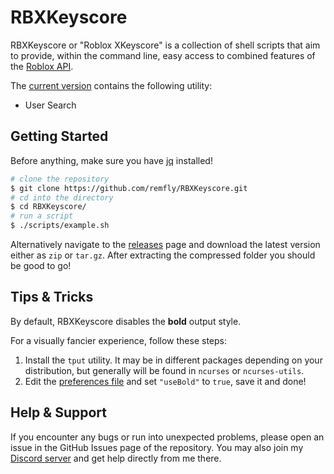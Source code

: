 # **RBXKeyscore**

RBXKeyscore or "Roblox XKeyscore" is a collection of shell scripts that aim to provide, within the command line, easy access to combined features of the [Roblox API](https://api.roblox.com/docs).

The [current version](./version) contains the following utility:
- User Search 


## **Getting Started**

Before anything, make sure you have [jq](https://stedolan.github.io/jq/) installed!

```bash
# clone the repository
$ git clone https://github.com/remfly/RBXKeyscore.git
# cd into the directory
$ cd RBXKeyscore/
# run a script
$ ./scripts/example.sh
```

Alternatively navigate to the [releases](https://github.com/remfly/RBXKeyscore/releases) page and download the latest version either as `zip` or `tar.gz`. After extracting the compressed folder you should be good to go!

## **Tips & Tricks**

By default, RBXKeyscore disables the **bold** output style.

For a visually fancier experience, follow these steps:

1. Install the `tput` utility. It may be in different packages depending on your distribution, but generally will be found in `ncurses` or `ncurses-utils`.
2. Edit the [preferences file](./data/preferences.json) and set `"useBold"` to `true`, save it and done!

## **Help & Support**

If you encounter any bugs or run into unexpected problems, please open an issue in the GitHub Issues page of the repository. You may also join my [Discord server](https://discord.gg/xZ5j6jJcKE) and get help directly from me there.